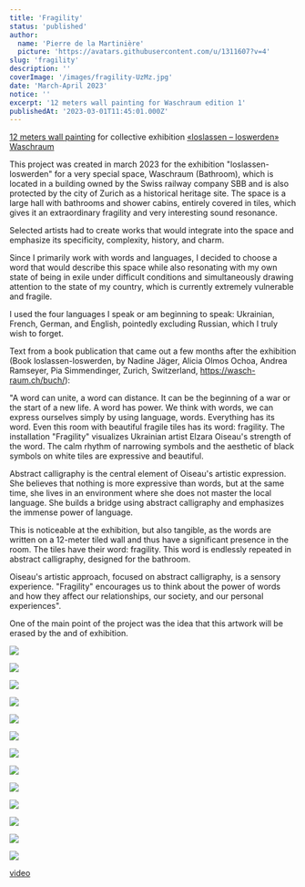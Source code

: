 ```yaml
---
title: 'Fragility'
status: 'published'
author:
  name: 'Pierre de la Martinière'
  picture: 'https://avatars.githubusercontent.com/u/1311607?v=4'
slug: 'fragility'
description: ''
coverImage: '/images/fragility-UzMz.jpg'
date: 'March-April 2023'
notice: ''
excerpt: '12 meters wall painting for Waschraum edition 1'
publishedAt: '2023-03-01T11:45:01.000Z'
---
```


[12 meters wall painting](https://wasch-raum.ch/kuenstlerinnen/elzara-oiseau/) for collective exhibition [«loslassen – loswerden»](https://wasch-raum.ch/archiv/) [Waschraum](https://wasch-raum.ch/)

This project was created in march 2023 for the exhibition "loslassen-loswerden" for a very special space, Waschraum (Bathroom), which is located in a building owned by the Swiss railway company SBB and is also protected by the city of Zurich as a historical heritage site. The space is a large hall with bathrooms and shower cabins, entirely covered in tiles, which gives it an extraordinary fragility and very interesting sound resonance.

Selected artists had to create works that would integrate into the space and emphasize its specificity, complexity, history, and charm.

Since I primarily work with words and languages, I decided to choose a word that would describe this space while also resonating with my own state of being in exile under difficult conditions and simultaneously drawing attention to the state of my country, which is currently extremely vulnerable and fragile.

I used the four languages I speak or am beginning to speak: Ukrainian, French, German, and English, pointedly excluding Russian, which I truly wish to forget.

Text from a book publication that came out a few months after the exhibition (Book loslassen-loswerden, by Nadine Jäger, Alicia Olmos Ochoa, Andrea Ramseyer, Pia Simmendinger, Zurich, Switzerland, <https://wasch-raum.ch/buch/>):

"A word can unite, a word can distance. It can be the beginning of a war or the start of a new life. A word has power. We think with words, we can express ourselves simply by using language, words. Everything has its word. Even this room with beautiful fragile tiles has its word: fragility. The installation "Fragility" visualizes Ukrainian artist Elzara Oiseau's strength of the word. The calm rhythm of narrowing symbols and the aesthetic of black symbols on white tiles are expressive and beautiful.

Abstract calligraphy is the central element of Oiseau's artistic expression. She believes that nothing is more expressive than words, but at the same time, she lives in an environment where she does not master the local language. She builds a bridge using abstract calligraphy and emphasizes the immense power of language.

This is noticeable at the exhibition, but also tangible, as the words are written on a 12-meter tiled wall and thus have a significant presence in the room. The tiles have their word: fragility. This word is endlessly repeated in abstract calligraphy, designed for the bathroom.

Oiseau's artistic approach, focused on abstract calligraphy, is a sensory experience. "Fragility" encourages us to think about the power of words and how they affect our relationships, our society, and our personal experiences".

One of the main point of the project was the idea that this artwork will be erased by the and of exhibition.

![](/images/polish_20230312_233249634-cwMj.jpg)

![](/images/photo_2024-03-24_14-17-31-IwNz.jpg)

![](/images/img_20230305_162040-k3Nj.jpg)

![](/images/img_20230318_165838-E3Mj.jpg)

![](/images/img_20230317_194924-cyNT.jpg)

![](/images/img_20230317_191941-YzMj.jpg)

![](/images/img_20230317_230643_205-I3Mz.jpg)

![](/images/polish_20230312_232512621-czMz.jpg)

![](/images/polish_20230411_194100321-YxMT.jpg)

![](/images/img_20230408_152857-UyNz.jpg)

![](/images/img_20230406_161730-Q1Mj.jpg)

![](/images/img_20230406_121559-AzMz.jpg)

![](/images/img_20230413_153726-Y0MT.jpg)

[video](https://www.instagram.com/reel/Cq6N76KJzXI/?igshid=MmU2YjMzNjRlOQ%3D%3D)